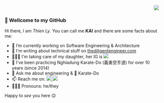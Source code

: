 
<h3 align="right">
  <a align="right" href="https://github.com/lyluongthien">
    <img src="https://img.shields.io/github/followers/lyluongthien?color=green&label=KAI%20|%20Thien%20Ly&logo=GitHub&style=for-the-badge"/>
  </a>
</h3> 

### 👋 Wellcome to my GitHub
Hi there, I am _Thien Ly_. You can call me **_KAI_** 
and there are some facts about me:
- 📃 I’m currently working on Software Engineering & Architecture
- 📝 I'm writing about technical stuff on [thediligentengineer.com](https://thediligentengineer.com)
- 👨🏻‍🍼 I'm taking care of my daughter, her IG is <a align="right" href="https://instagram.com/gauxinhtuoicuaba">
    <img src="https://img.shields.io/twitter/url?url=https%3A%2F%2Finstagram.com%2Fin%2Flyluongthien%2F&style=social&logo=instagram&logoColor=pink&label=@gauxinhtuoicuaba&labelColor=white&color=pink"/>
  </a>
- 🥋 I've been practicing Nghiadung Karate-Do (義勇空手道) for over 10 years (since 2014)
- 💬 Ask me about engineering & 🥋 Karate-Do
- 📫 Reach me on:
  <a align="right" href="https://www.linkedin.com/in/lyluongthien">
    <img src="https://img.shields.io/twitter/url?url=https%3A%2F%2Fwww.linkedin.com%2Fin%2Flyluongthien%2F&style=plastic&logo=linkedin&logoColor=%230096FF&label=LinkedIn&labelColor=white&color=green"/>
  </a>
  <a align="right" href="https://x.com/_thienly">
    <img src="https://img.shields.io/twitter/url?url=https%3A%2F%2Fx.com%2F_thienly&style=plastic&logo=twitter&logoColor=%230096FF&label=Twitter%2FX&labelColor=white&color=black"/>
  </a>
- 🤵🏻‍♂️ Pronouns: he/they

Happy to _see_ you here 😉
